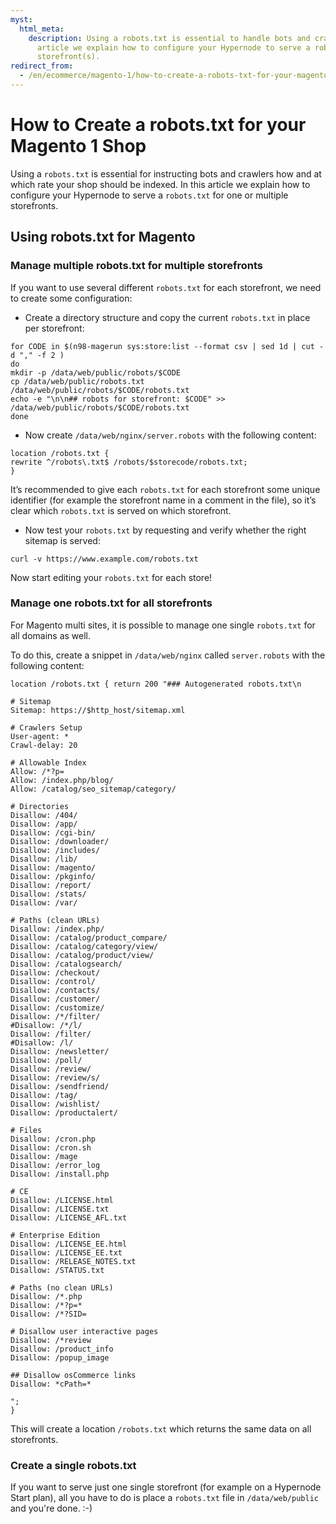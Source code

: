 ```yaml
---
myst:
  html_meta:
    description: Using a robots.txt is essential to handle bots and crawlers. In this
      article we explain how to configure your Hypernode to serve a robots.txt for
      storefront(s).
redirect_from:
  - /en/ecommerce/magento-1/how-to-create-a-robots-txt-for-your-magento-1-shop/
---
```


<!-- source: https://support.hypernode.com/en/ecommerce/magento-1/how-to-create-a-robots-txt-for-your-magento-1-shop/ -->

# How to Create a robots.txt for your Magento 1 Shop

Using a `robots.txt` is essential for instructing bots and crawlers how and at which rate your shop should be indexed. In this article we explain how to configure your Hypernode to serve a `robots.txt` for one or multiple storefronts.

## Using robots.txt for Magento

### Manage multiple robots.txt for multiple storefronts

If you want to use several different `robots.txt` for each storefront, we need to create some configuration:

- Create a directory structure and copy the current `robots.txt` in place per storefront:

```nginx
for CODE in $(n98-magerun sys:store:list --format csv | sed 1d | cut -d "," -f 2 )
do
mkdir -p /data/web/public/robots/$CODE
cp /data/web/public/robots.txt /data/web/public/robots/$CODE/robots.txt
echo -e "\n\n## robots for storefront: $CODE" >> /data/web/public/robots/$CODE/robots.txt
done
```

- Now create `/data/web/nginx/server.robots` with the following content:

```nginx
location /robots.txt {
rewrite ^/robots\.txt$ /robots/$storecode/robots.txt;
}
```

It’s recommended to give each `robots.txt` for each storefront some unique identifier (for example the storefront name in a comment in the file), so it’s clear which `robots.txt` is served on which storefront.

- Now test your `robots.txt` by requesting and verify whether the right sitemap is served:

```nginx
curl -v https://www.example.com/robots.txt
```

Now start editing your `robots.txt` for each store!

### Manage one robots.txt for all storefronts

For Magento multi sites, it is possible to manage one single `robots.txt` for all domains as well.

To do this, create a snippet in `/data/web/nginx` called `server.robots` with the following content:

```
location /robots.txt { return 200 "### Autogenerated robots.txt\n

# Sitemap
Sitemap: https://$http_host/sitemap.xml

# Crawlers Setup
User-agent: *
Crawl-delay: 20

# Allowable Index
Allow: /*?p=
Allow: /index.php/blog/
Allow: /catalog/seo_sitemap/category/

# Directories
Disallow: /404/
Disallow: /app/
Disallow: /cgi-bin/
Disallow: /downloader/
Disallow: /includes/
Disallow: /lib/
Disallow: /magento/
Disallow: /pkginfo/
Disallow: /report/
Disallow: /stats/
Disallow: /var/

# Paths (clean URLs)
Disallow: /index.php/
Disallow: /catalog/product_compare/
Disallow: /catalog/category/view/
Disallow: /catalog/product/view/
Disallow: /catalogsearch/
Disallow: /checkout/
Disallow: /control/
Disallow: /contacts/
Disallow: /customer/
Disallow: /customize/
Disallow: /*/filter/
#Disallow: /*/l/
Disallow: /filter/
#Disallow: /l/
Disallow: /newsletter/
Disallow: /poll/
Disallow: /review/
Disallow: /review/s/
Disallow: /sendfriend/
Disallow: /tag/
Disallow: /wishlist/
Disallow: /productalert/

# Files
Disallow: /cron.php
Disallow: /cron.sh
Disallow: /mage
Disallow: /error_log
Disallow: /install.php

# CE
Disallow: /LICENSE.html
Disallow: /LICENSE.txt
Disallow: /LICENSE_AFL.txt

# Enterprise Edition
Disallow: /LICENSE_EE.html
Disallow: /LICENSE_EE.txt
Disallow: /RELEASE_NOTES.txt
Disallow: /STATUS.txt

# Paths (no clean URLs)
Disallow: /*.php
Disallow: /*?p=*
Disallow: /*?SID=

# Disallow user interactive pages
Disallow: /*review
Disallow: /product_info
Disallow: /popup_image

## Disallow osCommerce links
Disallow: *cPath=*

";
}
```

This will create a location `/robots.txt` which returns the same data on all storefronts.

### Create a single robots.txt

If you want to serve just one single storefront (for example on a Hypernode Start plan), all you have to do is place a `robots.txt` file in `/data/web/public` and you're done. :-)
